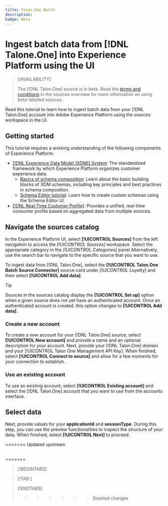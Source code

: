 ```yaml
---
title: Talon.One Batch
description:
badge: Beta
---
```

# Ingest batch data from [!DNL Talone.One] into Experience Platform using the UI

>[!AVAILABILITY]
>
>The [!DNL Talon.One] source is in beta. Read the [terms and conditions](../../../../home.md#terms-and-conditions) in the sources overview for more information on using beta-labeled sources.

Read this tutorial to learn how to ingest batch data from your [!DNL Talon.One] account into Adobe Experience Platform using the sources workspace in the UI.

## Getting started

This tutorial requires a working understanding of the following components of Experience Platform:

* [[!DNL Experience Data Model (XDM)] System](../../../../../xdm/home.md): The standardized framework by which Experience Platform organizes customer experience data.
  * [Basics of schema composition](../../../../../xdm/schema/composition.md): Learn about the basic building blocks of XDM schemas, including key principles and best practices in schema composition.
  * [Schema Editor tutorial](../../../../../xdm/tutorials/create-schema-ui.md): Learn how to create custom schemas using the Schema Editor UI.
* [[!DNL Real-Time Customer Profile]](../../../../../profile/home.md): Provides a unified, real-time consumer profile based on aggregated data from multiple sources.

## Navigate the sources catalog

In the Experience Platform UI, select **[!UICONTROL Sources]** from the left navigation to access the *[!UICONTROL Sources]* workspace. Select the appropriate category in the *[!UICONTROL Categories]* panel Alternatively, use the search bar to navigate to the specific source that you want to use.

To ingest data from [!DNL Talon.One], select the **[!UICONTROL Talon.One Batch Source Connector]** source card under *[!UICONTROL Loyalty]* and then select **[!UICONTROL Add data]**.

>[!TIP]
>
>Sources in the sources catalog display the **[!UICONTROL Set up]** option when a given source does not yet have an authenticated account. Once an authenticated account is created, this option changes to **[!UICONTROL Add data]**.

### Create a new account

To create a new account for your [!DNL Talon.One] source, select **[!UICONTROL New account]** and provide a name and an optional description for your account. Next, provide your [!DNL Talon.One] domain and your [!UICONTROL Talon One Management API Key]. When finished, select **[!UICONTROL Connect to source]** and allow for a few moments for your connection to establish.

### Use an existing account

To use an existing account, select **[!UICONTROL Existing account]** and select the [!DNL Talon.One] account that you want to use from the accounts interface.

## Select data

Next, provide values for your **applicationId** and **sessionType**. During this step, you can use the preview functionalities to inspect the structure of your data. When finished, select **[!UICONTROL Next]** to proceed.

<<<<<<< Updated upstream
##
=======
>[!BEGINTABS]

>[!TAB ]

>[!ENDTABS]
>>>>>>> Stashed changes
